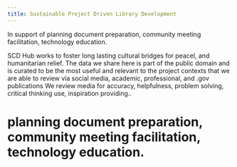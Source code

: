 ```yaml
---
title: Sustainable Project Driven Library Development
---
```


In support of planning document preparation, community meeting facilitation, technology education.



SCD Hub works to foster long lasting cultural bridges for peacel, and humanitarian relief.  The data we share here is part of the public domain and is curated to be the most useful and relevant to the project contexts that we are able to review via social media, academic, professional, and .gov publications We review media for accuracy, helpfulness, problem solving, critical thinking use, inspiration providing..

# planning document preparation, community meeting facilitation, technology education.



